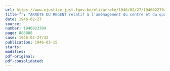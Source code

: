 ```yaml
---
url: https://www.ejustice.just.fgov.be/eli/arrete/1946/02/27/1946022704/justel
title-fr: "ARRETE DU REGENT relatif à l'aménagement du centre et du quartier Saint-Jean de Tournai"
date: 1946-02-27
source:
number: 1946022704
page: 888888
case: 1946-02-27/32
publication: 1946-03-15
starts:
modifies:
pdf-original:
pdf-consolidated:
---
```


